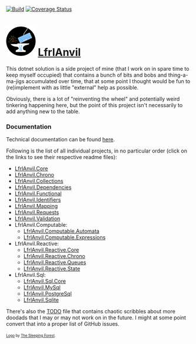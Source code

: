 [![Build](https://github.com/CalionVarduk/LfrlAnvil/actions/workflows/build.yml/badge.svg)](https://github.com/CalionVarduk/LfrlAnvil/actions/workflows/build.yml)
[![Coverage Status](https://coveralls.io/repos/github/CalionVarduk/LfrlAnvil/badge.svg)](https://coveralls.io/github/CalionVarduk/LfrlAnvil)

# [<img src="assets/logo.png" alt="logo" height="80"/>](./assets/logo.png) [LfrlAnvil](https://github.com/CalionVarduk/LfrlAnvil)

This dotnet solution is a side project of mine (that I work on in spare time to keep myself occupied)
that contains a bunch of bits and bobs and thing-a-ma-jigs accumulated over time,
that at some point I thought would be fun to (re)implement with as little "external" help as possible.

Obviously, there is a lot of "reinventing the wheel" and potentially weird tinkering happening here,
but the point of this project isn't necessarily to add anything new to the table.

### Documentation

Technical documentation can be found [here](https://calionvarduk.github.io/LfrlAnvil/index.html).

Following is the list of all individual projects, in no particular order
(click on the links to see their respective readme files):
- [LfrlAnvil.Core](./src/LfrlAnvil.Core/.docs/readme.md)
- [LfrlAnvil.Chrono](./src/LfrlAnvil.Chrono/.docs/readme.md)
- [LfrlAnvil.Collections](./src/LfrlAnvil.Collections/.docs/readme.md)
- [LfrlAnvil.Dependencies](./src/LfrlAnvil.Dependencies/.docs/readme.md)
- [LfrlAnvil.Functional](./src/LfrlAnvil.Functional/.docs/readme.md)
- [LfrlAnvil.Identifiers](./src/LfrlAnvil.Identifiers/.docs/readme.md)
- [LfrlAnvil.Mapping](./src/LfrlAnvil.Mapping/.docs/readme.md)
- [LfrlAnvil.Requests](./src/LfrlAnvil.Requests/.docs/readme.md)
- [LfrlAnvil.Validation](./src/LfrlAnvil.Validation/.docs/readme.md)
- LfrlAnvil.Computable:
  - [LfrlAnvil.Computable.Automata](./src/LfrlAnvil.Computable/LfrlAnvil.Computable.Automata/.docs/readme.md)
  - [LfrlAnvil.Computable.Expressions](./src/LfrlAnvil.Computable/LfrlAnvil.Computable.Expressions/.docs/readme.md)
- LfrlAnvil.Reactive:
  - [LfrlAnvil.Reactive.Core](./src/LfrlAnvil.Reactive/LfrlAnvil.Reactive.Core/.docs/readme.md)
  - [LfrlAnvil.Reactive.Chrono](./src/LfrlAnvil.Reactive/LfrlAnvil.Reactive.Chrono/.docs/readme.md)
  - [LfrlAnvil.Reactive.Queues](./src/LfrlAnvil.Reactive/LfrlAnvil.Reactive.Queues/.docs/readme.md)
  - [LfrlAnvil.Reactive.State](./src/LfrlAnvil.Reactive/LfrlAnvil.Reactive.State/.docs/readme.md)
- LfrlAnvil.Sql:
  - [LfrlAnvil.Sql.Core](./src/LfrlAnvil.Sql/LfrlAnvil.Sql.Core/.docs/readme.md)
  - [LfrlAnvil.MySql](./src/LfrlAnvil.Sql/LfrlAnvil.MySql/.docs/readme.md)
  - [LfrlAnvil.PostgreSql](./src/LfrlAnvil.Sql/LfrlAnvil.PostgreSql/.docs/readme.md)
  - [LfrlAnvil.Sqlite](./src/LfrlAnvil.Sql/LfrlAnvil.Sqlite/.docs/readme.md)

There's also the [TODO](./todo.md) file that contains chaotic scribbles about more doodads that I may or may not work on in the future.
I might at some point convert that into a proper list of GitHub issues.

<sub><sup>[Logo](assets/logo.png) by [The Sleeping Forest](https://thesleepingforest.wixsite.com/main).</sup></sub>
